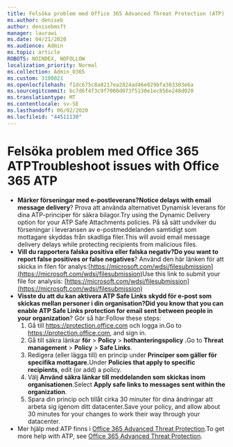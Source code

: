 ```yaml
---
title: Felsöka problem med Office 365 Advanced Threat Protection (ATP)
ms.author: deniseb
author: denisebmsft
manager: laurawi
ms.date: 04/21/2020
ms.audience: Admin
ms.topic: article
ROBOTS: NOINDEX, NOFOLLOW
localization_priority: Normal
ms.collection: Admin_O365
ms.custom: 3100021
ms.openlocfilehash: f1dc675c8a8217ea2824ad46e029bfa303303e6a
ms.sourcegitcommit: bc7d6f4f3c9f7060d073f5130e1ec856e248d020
ms.translationtype: MT
ms.contentlocale: sv-SE
ms.lasthandoff: 06/02/2020
ms.locfileid: "44511130"
---
```

# <a name="troubleshoot-issues-with-office-365-atp"></a><span data-ttu-id="a6017-102">Felsöka problem med Office 365 ATP</span><span class="sxs-lookup"><span data-stu-id="a6017-102">Troubleshoot issues with Office 365 ATP</span></span>

- <span data-ttu-id="a6017-103">**Märker förseningar med e-postleverans?**</span><span class="sxs-lookup"><span data-stu-id="a6017-103">**Notice delays with email message delivery**?</span></span> <span data-ttu-id="a6017-104">Prova att använda alternativet Dynamisk leverans för dina ATP-principer för säkra bilagor.</span><span class="sxs-lookup"><span data-stu-id="a6017-104">Try using the Dynamic Delivery option for your ATP Safe Attachments policies.</span></span> <span data-ttu-id="a6017-105">På så sätt undviker du förseningar i leveransen av e-postmeddelanden samtidigt som mottagare skyddas från skadliga filer.</span><span class="sxs-lookup"><span data-stu-id="a6017-105">This will avoid email message delivery delays while protecting recipients from malicious files.</span></span>
- <span data-ttu-id="a6017-106">**Vill du rapportera falska positiva eller falska negativ?**</span><span class="sxs-lookup"><span data-stu-id="a6017-106">**Do you want to report false positives or false negatives**?</span></span> <span data-ttu-id="a6017-107">Använd den här länken för att skicka in filen för analys:[https://microsoft.com/wdsi/filesubmission](https://microsoft.com/wdsi/filesubmission)</span><span class="sxs-lookup"><span data-stu-id="a6017-107">Use this link to submit your file for analysis: [https://microsoft.com/wdsi/filesubmission](https://microsoft.com/wdsi/filesubmission)</span></span>
- <span data-ttu-id="a6017-108">**Visste du att du kan aktivera ATP Safe Links skydd för e-post som skickas mellan personer i din organisation?**</span><span class="sxs-lookup"><span data-stu-id="a6017-108">**Did you know that you can enable ATP Safe Links protection for email sent between people in your organization**?</span></span> <span data-ttu-id="a6017-109">Gör så här:</span><span class="sxs-lookup"><span data-stu-id="a6017-109">Follow these steps:</span></span>
    1. <span data-ttu-id="a6017-110">Gå till https://protection.office.com och logga in.</span><span class="sxs-lookup"><span data-stu-id="a6017-110">Go to https://protection.office.com, and sign in.</span></span>
    2. <span data-ttu-id="a6017-111">Gå till säkra länkar **för**  >  **Policy**  >  **hothanteringspolicy .**</span><span class="sxs-lookup"><span data-stu-id="a6017-111">Go to **Threat management** > **Policy** > **Safe Links**.</span></span>
    3. <span data-ttu-id="a6017-112">Redigera (eller lägga till) en princip under **Principer som gäller för specifika mottagare.**</span><span class="sxs-lookup"><span data-stu-id="a6017-112">Under **Policies that apply to specific recipients**, edit (or add) a policy.</span></span>
    4. <span data-ttu-id="a6017-113">Välj **Använd säkra länkar till meddelanden som skickas inom organisationen**.</span><span class="sxs-lookup"><span data-stu-id="a6017-113">Select **Apply safe links to messages sent within the organization**.</span></span>
    5. <span data-ttu-id="a6017-114">Spara din princip och tillåt cirka 30 minuter för dina ändringar att arbeta sig igenom ditt datacenter.</span><span class="sxs-lookup"><span data-stu-id="a6017-114">Save your policy, and allow about 30 minutes for your changes to work their way through your datacenter.</span></span>
- <span data-ttu-id="a6017-115">Mer hjälp med ATP finns i [Office 365 Advanced Threat Protection](https://docs.microsoft.com/microsoft-365/security/office-365-security/office-365-atp).</span><span class="sxs-lookup"><span data-stu-id="a6017-115">To get more help with ATP, see [Office 365 Advanced Threat Protection](https://docs.microsoft.com/microsoft-365/security/office-365-security/office-365-atp).</span></span>